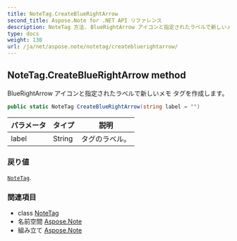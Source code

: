 ```yaml
---
title: NoteTag.CreateBlueRightArrow
second_title: Aspose.Note for .NET API リファレンス
description: NoteTag 方法. BlueRightArrow アイコンと指定されたラベルで新しいメモ タグを作成します
type: docs
weight: 130
url: /ja/net/aspose.note/notetag/createbluerightarrow/
---
```

## NoteTag.CreateBlueRightArrow method

BlueRightArrow アイコンと指定されたラベルで新しいメモ タグを作成します。

```csharp
public static NoteTag CreateBlueRightArrow(string label = "")
```

| パラメータ | タイプ | 説明 |
| --- | --- | --- |
| label | String | タグのラベル。 |

### 戻り値

[`NoteTag`](../).

### 関連項目

* class [NoteTag](../)
* 名前空間 [Aspose.Note](../../notetag/)
* 組み立て [Aspose.Note](../../../)


